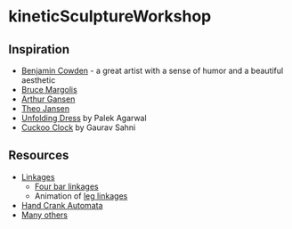 # kineticSculptureWorkshop

## Inspiration
- [Benjamin Cowden](https://www.youtube.com/watch?v=OvdsoDBLJcw) - a great artist with a sense of humor and a beautiful aesthetic
- [Bruce Margolis](https://www.reubenmargolin.com/caterpillars/caterpillar-with-chariot/)
- [Arthur Gansen](https://www.arthurganson.com/wishbone)
- [Theo Jansen](https://www.strandbeest.com/strandbeest/2009-umerus)
- [Unfolding Dress](https://photos.google.com/share/AF1QipN-gTwiQvxdcvgxOUQsNVRJTqua3S0HssyNTtev3V28YFzZdNDgbNLhLTyT_ekZ7A?key=VXp0WkhJQ0g1Q2gxeU0xSW5BbzZNenhER1hHTkpn) by Palek Agarwal
- [Cuckoo Clock](https://www.instagram.com/p/Ce-9WtIjL2z/) by Gaurav Sahni

## Resources
- [Linkages](https://en.wikipedia.org/wiki/Straight_line_mechanism)
  - [Four bar linkages](https://dynref.engr.illinois.edu/aml.html)
  - Animation of [leg linkages](https://commons.wikimedia.org/wiki/Category:Animations_of_leg_mechanisms)
- [Hand Crank Automata](https://github.com/michaelshiloh/resourcesForClasses/blob/master/doc/howToDesignAndMakeAutomata_RobertAdams.pdf) 
- [Many others](https://github.com/michaelshiloh/resourcesForClasses#mechatronic-resources)
